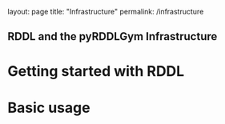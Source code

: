 layout: page
title: "Infrastructure"
permalink: /infrastructure

## RDDL and the pyRDDLGym Infrastructure

# Getting started with RDDL

# Basic usage
